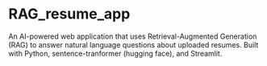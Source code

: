 # RAG_resume_app
An AI-powered web application that uses Retrieval-Augmented Generation (RAG) to answer natural language questions about uploaded resumes. Built with Python, sentence-tranformer (hugging face), and Streamlit.
